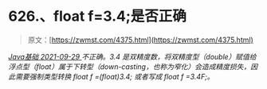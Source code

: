 <!--yml
category: 未分类
date: 0001-01-01 00:00:00
--->

# 626.、float f=3.4;是否正确

> 原文：[https://zwmst.com/4375.html](https://zwmst.com/4375.html)

   [ *Java基础* ](https://zwmst.com/java%e5%9f%ba%e7%a1%80)*[ <time datetime="2021-09-30T00:05:22+08:00"> 2021-09-29 </time> ](https://zwmst.com/4375.html)  不正确。3.4 是双精度数，将双精度型（double）赋值给浮点型（float）属于下转型（down-casting，也称为窄化）会造成精度损失，因此需要强制类型转换 float f =(float)3.4; 或者写成 float f =3.4F;。*